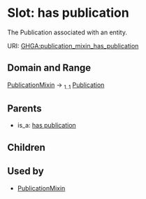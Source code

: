
# Slot: has publication


The Publication associated with an entity.

URI: [GHGA:publication_mixin_has_publication](https://w3id.org/GHGA/publication_mixin_has_publication)


## Domain and Range

[PublicationMixin](PublicationMixin.md) &#8594;  <sub>1..1</sub> [Publication](Publication.md)

## Parents

 *  is_a: [has publication](has_publication.md)

## Children


## Used by

 * [PublicationMixin](PublicationMixin.md)
